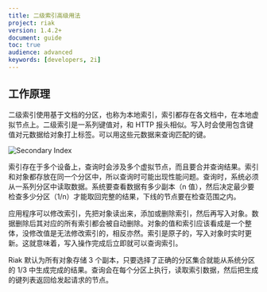 ```yaml
---
title: 二级索引高级用法
project: riak
version: 1.4.2+
document: guide
toc: true
audience: advanced
keywords: [developers, 2i]
---
```


## 工作原理

二级索引使用基于文档的分区，也称为本地索引，索引都存在各文档中，在本地虚拟节点上。二级索引是一系列键值对，和 HTTP 报头相似。写入时会使用包含键值对元数据给对象打上标签。可以用这些元数据来查询匹配的键。

![Secondary Index](/images/Secondary-index-example.png)

索引存在于多个设备上，查询时会涉及多个虚拟节点，而且要合并查询结果。索引和对象都存放在同一个分区中，所以查询时可能出现性能问题。查询时，系统必须从一系列分区中读取数据。系统要查看数据有多少副本（n 值），然后决定最少要检查多少分区（1/n）才能取回完整的结果，下线的节点要在检查范围之内。

应用程序可以修改索引，先把对象读出来，添加或删除索引，然后再写入对象。数据删除后其对应的所有索引都会被自动删除。对象的值和索引应该看成是一个整体，没修改值是无法修改索引的，相反亦然。索引是原子的，写入对象时实时更新。这就意味着，写入操作完成后立即就可以查询索引。

Riak 默认为所有对象存储 3 个副本，只要选择了正确的分区集合就能从系统分区的 1/3 中生成完成的结果。查询会在每个分区上执行，读取索引数据，然后把生成的键列表返回给发起请求的节点。

<!-- ## 2i and MapReduce -->
